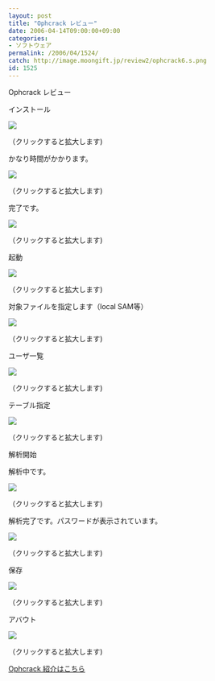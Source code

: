 ```yaml
---
layout: post
title: "Ophcrack レビュー"
date: 2006-04-14T09:00:00+09:00
categories:
- ソフトウェア
permalink: /2006/04/1524/
catch: http://image.moongift.jp/review2/ophcrack6.s.png
id: 1525
---
```

Ophcrack レビュー  
<!--more-->

インストール

  

[![](http://image.moongift.jp/review2/ophcrack1.s.png)](http://image.moongift.jp/review2/ophcrack1.png)  
  
（クリックすると拡大します)

  

かなり時間がかかります。

  

[![](http://image.moongift.jp/review2/ophcrack2.s.png)](http://image.moongift.jp/review2/ophcrack2.png)  
  
（クリックすると拡大します)

  

完了です。

  

[![](http://image.moongift.jp/review2/ophcrack3.s.png)](http://image.moongift.jp/review2/ophcrack3.png)  
  
（クリックすると拡大します)

  

起動

  

[![](http://image.moongift.jp/review2/ophcrack4.s.png)](http://image.moongift.jp/review2/ophcrack4.png)  
  
（クリックすると拡大します)

  

対象ファイルを指定します（local SAM等）

  

[![](http://image.moongift.jp/review2/ophcrack5.s.png)](http://image.moongift.jp/review2/ophcrack5.png)  
  
（クリックすると拡大します)

  

ユーザ一覧

  

[![](http://image.moongift.jp/review2/ophcrack6.s.png)](http://image.moongift.jp/review2/ophcrack6.png)  
  
（クリックすると拡大します)

  

テーブル指定

  

[![](http://image.moongift.jp/review2/ophcrack7.s.png)](http://image.moongift.jp/review2/ophcrack7.png)  
  
（クリックすると拡大します)

  

解析開始

  

解析中です。

  

[![](http://image.moongift.jp/review2/ophcrack8.s.png)](http://image.moongift.jp/review2/ophcrack8.png)  
  
（クリックすると拡大します)

  

解析完了です。パスワードが表示されています。

  

[![](http://image.moongift.jp/review2/ophcrack11.s.png)](http://image.moongift.jp/review2/ophcrack11.png)  
  
（クリックすると拡大します)

  

保存

  

[![](http://image.moongift.jp/review2/ophcrack12.s.png)](http://image.moongift.jp/review2/ophcrack12.png)  
  
（クリックすると拡大します)

  

アバウト

  

[![](http://image.moongift.jp/review2/ophcrack9.s.png)](http://image.moongift.jp/review2/ophcrack9.png)  
  
（クリックすると拡大します)

  

[Ophcrack 紹介はこちら](http://oss.moongift.jp/intro/i-1519.html)


